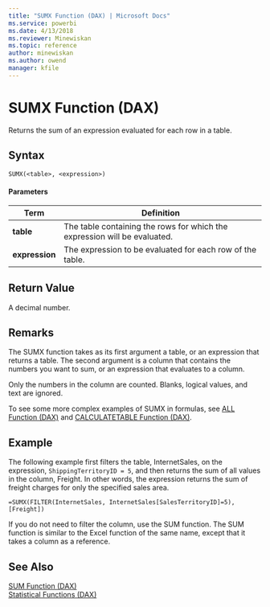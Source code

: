 ```yaml
---
title: "SUMX Function (DAX) | Microsoft Docs"
ms.service: powerbi
ms.date: 4/13/2018
ms.reviewer: Minewiskan
ms.topic: reference
author: minewiskan
ms.author: owend
manager: kfile
---
```

# SUMX Function (DAX)
Returns the sum of an expression evaluated for each row in a table.  
  
## Syntax  
  
```  
SUMX(<table>, <expression>)  
```  
  
#### Parameters  
  
|Term|Definition|  
|--------|--------------|  
|**table**|The table containing the rows for which the expression will be evaluated.|  
|**expression**|The expression to be evaluated for each row of the table.|  
  
## Return Value  
A decimal number.  
  
## Remarks  
The SUMX function takes as its first argument a table, or an expression that returns a table. The second argument is a column that contains the numbers you want to sum, or an expression that evaluates to a column.  
  
Only the numbers in the column are counted. Blanks, logical values, and text are ignored.  
  
To see some more complex examples of SUMX in formulas, see [ALL Function &#40;DAX&#41;](all-function-dax.md) and [CALCULATETABLE Function &#40;DAX&#41;](calculatetable-function-dax.md).  
  
## Example  
The following example first filters the table, InternetSales, on the expression, `ShippingTerritoryID = 5`, and then returns the sum of all values in the column, Freight. In other words, the expression returns the sum of freight charges for only the specified sales area.  
  
```  
=SUMX(FILTER(InternetSales, InternetSales[SalesTerritoryID]=5),[Freight])  
```  
If you do not need to filter the column, use the SUM function. The SUM function is similar to the Excel function of the same name, except that it takes a column as a reference.  
  
## See Also  
[SUM Function &#40;DAX&#41;](sum-function-dax.md)  
[Statistical Functions &#40;DAX&#41;](statistical-functions-dax.md)  
  
